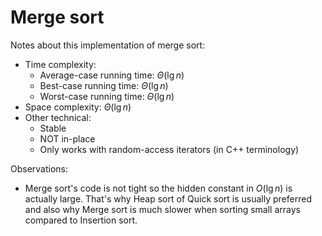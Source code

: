 # Merge sort
Notes about this implementation of merge sort:
* Time complexity:
    * Average-case running time: $\Theta(\lg n)$
    * Best-case running time: $\Theta(\lg n)$
    * Worst-case running time: $\Theta(\lg n)$
* Space complexity: $\Theta(\lg n)$
* Other technical:
    * Stable
    * NOT in-place
    * Only works with random-access iterators (in C++ terminology)

Observations:
* Merge sort's code is not tight so the hidden constant in $O(\lg n)$ is actually large. That's why Heap sort of Quick sort is usually preferred and also why Merge sort is much slower when sorting small arrays compared to Insertion sort.

